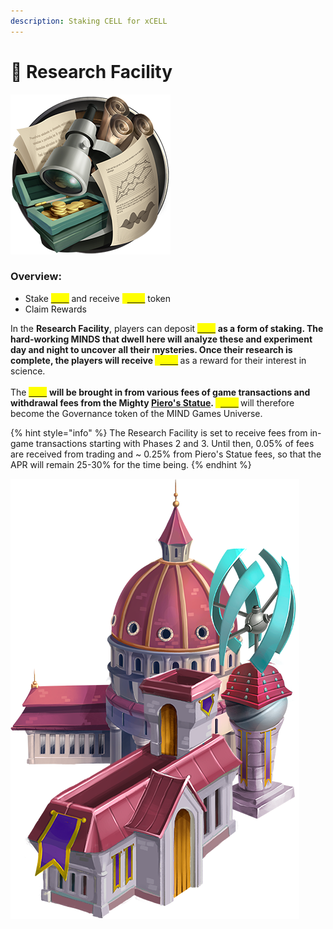 ```yaml
---
description: Staking CELL for xCELL
---
```


# 📑 Research Facility

![](<../.gitbook/assets/Research (1).png>)

### Overview:&#x20;

* Stake [<mark style="color:yellow;">**STX**</mark>](synaptyx-token.md) and receive <mark style="color:yellow;">**x**</mark>[<mark style="color:yellow;">**STX**</mark>](synaptyx-token.md) token
* Claim Rewards

In the **Research Facility**, players can deposit [<mark style="color:yellow;">**STX**</mark>](synaptyx-token.md) <mark style="color:yellow;">****</mark> as a form of staking. The hard-working MINDS that dwell here will analyze these and experiment day and night to uncover all their mysteries. Once their research is complete, the players will receive <mark style="color:yellow;">**x**</mark>[<mark style="color:yellow;">**STX**</mark>](synaptyx-token.md) <mark style="color:yellow;">****</mark> as a reward for their interest in science. \
\
The [<mark style="color:yellow;">**STX**</mark>](synaptyx-token.md) <mark style="color:yellow;">****</mark> will be brought in from various fees of game transactions and withdrawal fees from the Mighty [**Piero's Statue**](pieros-statue.md). <mark style="color:yellow;">**x**</mark>[<mark style="color:yellow;">**STX**</mark>](synaptyx-token.md) <mark style="color:yellow;">****</mark> will therefore become the Governance token of the MIND Games Universe.

{% hint style="info" %}
The Research Facility is set to receive fees from in-game transactions starting with Phases 2 and 3. Until then, 0.05% of fees are received from trading and \~ 0.25% from Piero's Statue fees, so that the APR will remain 25-30% for the time being.&#x20;
{% endhint %}

![](../.gitbook/assets/Research.png)
